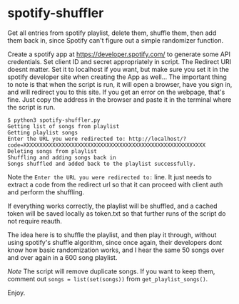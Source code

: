 # spotify-shuffler
Get all entries from spotify playlist, delete them, shuffle them, then add them back in, since 
Spotify can't figure out a simple randomizer function. 

Create a spotify app at https://developer.spotify.com/ to generate some API credentials. Set 
client ID and secret appropriately in script. The Redirect URI doesnt matter. Set it to localhost 
if you want, but make sure you set it in the spotify developer site when creating the App as well... 
The important thing to note is that when the script is run, it will open a browser, have you sign in, 
and will redirect you to this site. If you get an error on the webpage, that's fine. Just copy the 
address in the browser and paste it in the terminal where the script is run. 

```
$ python3 spotify-shuffler.py 
Getting list of songs from playlist
Getting playlist songs
Enter the URL you were redirected to: http://localhost/?code=XXXXXXXXXXXXXXXXXXXXXXXXXXXXXXXXXXXXXXXXXXXXXXXXXXXXXXXXX
Deleting songs from playlist
Shuffling and adding songs back in
Songs shuffled and added back to the playlist successfully.
```

Note the `Enter the URL you were redirected to:` line. It just needs to extract a code from the 
redirect url so that it can proceed with client auth and perform the shuffling. 

If everything works correctly, the playlist will be shuffled, and a cached token will be saved 
locally as token.txt so that further runs of the script do not require reauth. 

The idea here is to shuffle the playlist, and then play it through, without using spotify's 
shuffle algorithm, since once again, their developers dont know how basic randomization 
works, and I hear the same 50 songs over and over again in a 600 song playlist. 

*Note* The script will remove duplicate songs. If you want to keep them, comment out `songs = list(set(songs))` from `get_playlist_songs()`. 

Enjoy. 